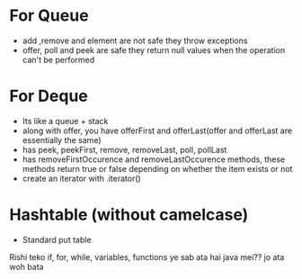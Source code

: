 # For Queue
- add ,remove and element are not safe they throw exceptions
- offer, poll and peek are safe they return null values when the operation can't be performed 

# For Deque
- Its like a queue + stack
- along with offer, you have offerFirst and offerLast(offer and offerLast are essentially the same)
- has peek, peekFirst, remove, removeLast, poll, pollLast
- has removeFirstOccurence and removeLastOccurence methods, these methods return true or false depending on whether the item exists or not
- create an iterator with .iterator()

# Hashtable (without camelcase)
- Standard put table




Rishi teko if, for, while, variables, functions ye sab ata hai java mei??
jo ata woh bata
